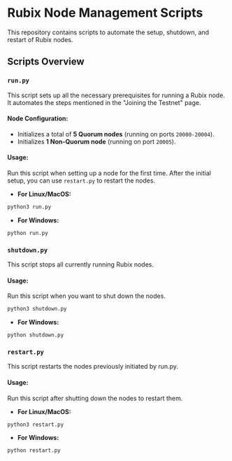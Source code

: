 # Rubix Node Management Scripts

This repository contains scripts to automate the setup, shutdown, and restart of Rubix nodes.

## Scripts Overview

### `run.py`
This script sets up all the necessary prerequisites for running a Rubix node. It automates the steps mentioned in the "Joining the Testnet" page.

#### **Node Configuration:**
- Initializes a total of **5 Quorum nodes** (running on ports `20000-20004`).
- Initializes **1 Non-Quorum node** (running on port `20005`).

#### **Usage:**
Run this script when setting up a node for the first time. After the initial setup, you can use `restart.py` to restart the nodes.

- **For Linux/MacOS:**
```sh
python3 run.py

```
- **For Windows:**
```sh
python run.py

```

### `shutdown.py`
This script stops all currently running Rubix nodes.

#### **Usage:**
Run this script when you want to shut down the nodes.
```sh
python3 shutdown.py

```
- **For Windows:**
```sh
python shutdown.py

```

### `restart.py`
This script restarts the nodes previously initiated by run.py.

#### Usage:
Run this script after shutting down the nodes to restart them.

- **For Linux/MacOS:**
```sh
python3 restart.py

```
- **For Windows:**
```sh
python restart.py

```
